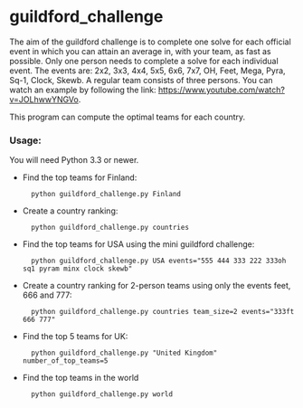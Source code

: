 # guildford_challenge

The aim of the guildford challenge is to complete one solve for each official event in which you can attain an average in, with your team, as fast as possible. Only one person needs to complete a solve for each individual event. 
The events are: 2x2, 3x3, 4x4, 5x5, 6x6, 7x7, OH, Feet, Mega, Pyra, Sq-1, Clock, Skewb. A regular team consists of three persons. 
You can watch an example by following the link: https://www.youtube.com/watch?v=JOLhwwYNGVo.

This program can compute the optimal teams for each country. 

### Usage:

You will need Python 3.3 or newer. 

* Find the top teams for Finland:

        python guildford_challenge.py Finland
        
* Create a country ranking:

        python guildford_challenge.py countries
        
* Find the top teams for USA using the mini guildford challenge:

        python guildford_challenge.py USA events="555 444 333 222 333oh sq1 pyram minx clock skewb"
        
* Create a country ranking for 2-person teams using only the events feet, 666 and 777:

        python guildford_challenge.py countries team_size=2 events="333ft 666 777"
        
* Find the top 5 teams for UK:

        python guildford_challenge.py "United Kingdom" number_of_top_teams=5
        
* Find the top teams in the world

        python guildford_challenge.py world
        
